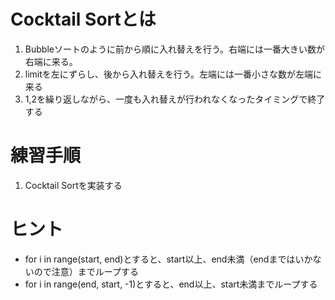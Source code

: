 # Cocktail Sortとは
1. Bubbleソートのように前から順に入れ替えを行う。右端には一番大きい数が右端に来る。
2. limitを左にずらし、後から入れ替えを行う。左端には一番小さな数が左端に来る
3. 1,2を繰り返しながら、一度も入れ替えが行われなくなったタイミングで終了する

# 練習手順
1. Cocktail Sortを実装する

# ヒント
- for i in range(start, end)とすると、start以上、end未満（endまではいかないので注意）までループする
- for i in range(end, start, -1)とすると、end以上、start未満までループする
